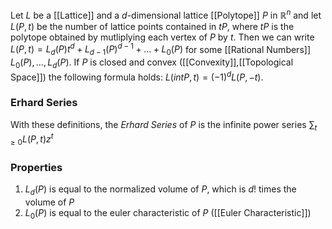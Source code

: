 Let $L$ be a [[Lattice]] and a $d$-dimensional lattice [[Polytope]] $P$ in $\mathbb{R}^n$ and let $L(P,t)$ be the number of lattice points contained in $tP$, where $tP$ is the polytope obtained by mutliplying each vertex of $P$ by $t$. 
Then we can write $L(P,t)=L_d(P)t^d+L_{d-1}(P)^{d-1}+\dots+L_0(P)$ for some [[Rational Numbers]] $L_0(P),\dots,L_d(P)$. 
If $P$ is closed and convex ([[Convexity]],[[Topological Space]]) the following formula holds: $L(int P,t)=(-1)^d L(P,-t)$.

### Erhard Series 

With these definitions, the *Erhard Series* of $P$ is the infinite power series $\sum_{t\geq 0} L(P,t)z^t$

### Properties
 
1. $L_d(P)$ is equal to the normalized volume of $P$, which is $d!$ times the volume of $P$
2. $L_0(P)$ is equal to the euler characteristic of $P$ ([[Euler Characteristic]])